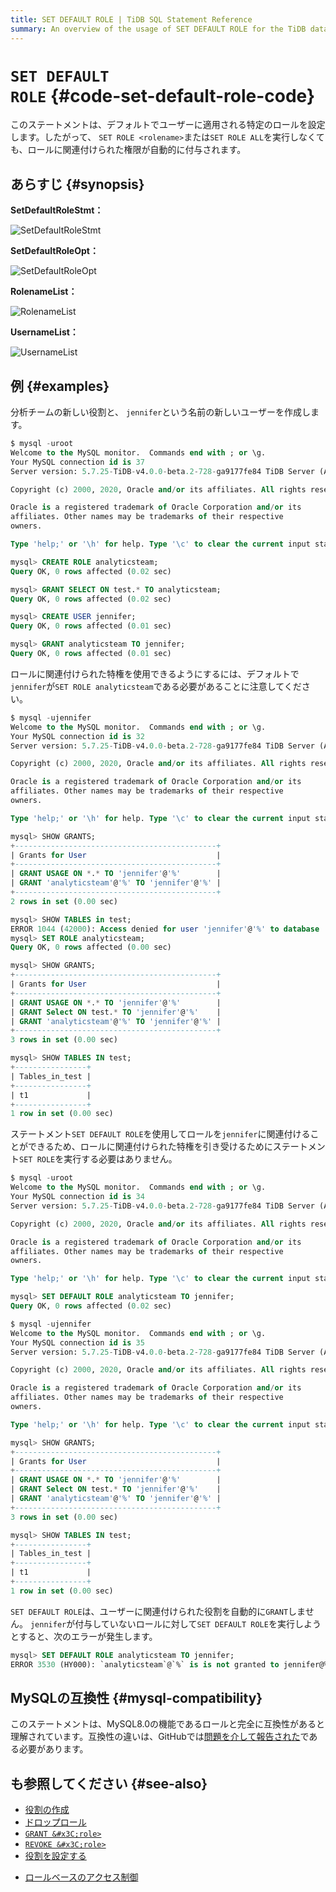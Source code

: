 ```yaml
---
title: SET DEFAULT ROLE | TiDB SQL Statement Reference
summary: An overview of the usage of SET DEFAULT ROLE for the TiDB database.
---
```


# <code>SET DEFAULT ROLE</code> {#code-set-default-role-code}

このステートメントは、デフォルトでユーザーに適用される特定のロールを設定します。したがって、 `SET ROLE <rolename>`または`SET ROLE ALL`を実行しなくても、ロールに関連付けられた権限が自動的に付与されます。

## あらすじ {#synopsis}

**SetDefaultRoleStmt：**

![SetDefaultRoleStmt](/media/sqlgram/SetDefaultRoleStmt.png)

**SetDefaultRoleOpt：**

![SetDefaultRoleOpt](/media/sqlgram/SetDefaultRoleOpt.png)

**RolenameList：**

![RolenameList](/media/sqlgram/RolenameList.png)

**UsernameList：**

![UsernameList](/media/sqlgram/UsernameList.png)

## 例 {#examples}

分析チームの新しい役割と、 `jennifer`という名前の新しいユーザーを作成します。

```sql
$ mysql -uroot
Welcome to the MySQL monitor.  Commands end with ; or \g.
Your MySQL connection id is 37
Server version: 5.7.25-TiDB-v4.0.0-beta.2-728-ga9177fe84 TiDB Server (Apache License 2.0) Community Edition, MySQL 5.7 compatible

Copyright (c) 2000, 2020, Oracle and/or its affiliates. All rights reserved.

Oracle is a registered trademark of Oracle Corporation and/or its
affiliates. Other names may be trademarks of their respective
owners.

Type 'help;' or '\h' for help. Type '\c' to clear the current input statement.

mysql> CREATE ROLE analyticsteam;
Query OK, 0 rows affected (0.02 sec)

mysql> GRANT SELECT ON test.* TO analyticsteam;
Query OK, 0 rows affected (0.02 sec)

mysql> CREATE USER jennifer;
Query OK, 0 rows affected (0.01 sec)

mysql> GRANT analyticsteam TO jennifer;
Query OK, 0 rows affected (0.01 sec)
```

ロールに関連付けられた特権を使用できるようにするには、デフォルトで`jennifer`が`SET ROLE analyticsteam`である必要があることに注意してください。

```sql
$ mysql -ujennifer
Welcome to the MySQL monitor.  Commands end with ; or \g.
Your MySQL connection id is 32
Server version: 5.7.25-TiDB-v4.0.0-beta.2-728-ga9177fe84 TiDB Server (Apache License 2.0) Community Edition, MySQL 5.7 compatible

Copyright (c) 2000, 2020, Oracle and/or its affiliates. All rights reserved.

Oracle is a registered trademark of Oracle Corporation and/or its
affiliates. Other names may be trademarks of their respective
owners.

Type 'help;' or '\h' for help. Type '\c' to clear the current input statement.

mysql> SHOW GRANTS;
+---------------------------------------------+
| Grants for User                             |
+---------------------------------------------+
| GRANT USAGE ON *.* TO 'jennifer'@'%'        |
| GRANT 'analyticsteam'@'%' TO 'jennifer'@'%' |
+---------------------------------------------+
2 rows in set (0.00 sec)

mysql> SHOW TABLES in test;
ERROR 1044 (42000): Access denied for user 'jennifer'@'%' to database 'test'
mysql> SET ROLE analyticsteam;
Query OK, 0 rows affected (0.00 sec)

mysql> SHOW GRANTS;
+---------------------------------------------+
| Grants for User                             |
+---------------------------------------------+
| GRANT USAGE ON *.* TO 'jennifer'@'%'        |
| GRANT Select ON test.* TO 'jennifer'@'%'    |
| GRANT 'analyticsteam'@'%' TO 'jennifer'@'%' |
+---------------------------------------------+
3 rows in set (0.00 sec)

mysql> SHOW TABLES IN test;
+----------------+
| Tables_in_test |
+----------------+
| t1             |
+----------------+
1 row in set (0.00 sec)
```

ステートメント`SET DEFAULT ROLE`を使用してロールを`jennifer`に関連付けることができるため、ロールに関連付けられた特権を引き受けるためにステートメント`SET ROLE`を実行する必要はありません。

```sql
$ mysql -uroot
Welcome to the MySQL monitor.  Commands end with ; or \g.
Your MySQL connection id is 34
Server version: 5.7.25-TiDB-v4.0.0-beta.2-728-ga9177fe84 TiDB Server (Apache License 2.0) Community Edition, MySQL 5.7 compatible

Copyright (c) 2000, 2020, Oracle and/or its affiliates. All rights reserved.

Oracle is a registered trademark of Oracle Corporation and/or its
affiliates. Other names may be trademarks of their respective
owners.

Type 'help;' or '\h' for help. Type '\c' to clear the current input statement.

mysql> SET DEFAULT ROLE analyticsteam TO jennifer;
Query OK, 0 rows affected (0.02 sec)
```

```sql
$ mysql -ujennifer
Welcome to the MySQL monitor.  Commands end with ; or \g.
Your MySQL connection id is 35
Server version: 5.7.25-TiDB-v4.0.0-beta.2-728-ga9177fe84 TiDB Server (Apache License 2.0) Community Edition, MySQL 5.7 compatible

Copyright (c) 2000, 2020, Oracle and/or its affiliates. All rights reserved.

Oracle is a registered trademark of Oracle Corporation and/or its
affiliates. Other names may be trademarks of their respective
owners.

Type 'help;' or '\h' for help. Type '\c' to clear the current input statement.

mysql> SHOW GRANTS;
+---------------------------------------------+
| Grants for User                             |
+---------------------------------------------+
| GRANT USAGE ON *.* TO 'jennifer'@'%'        |
| GRANT Select ON test.* TO 'jennifer'@'%'    |
| GRANT 'analyticsteam'@'%' TO 'jennifer'@'%' |
+---------------------------------------------+
3 rows in set (0.00 sec)

mysql> SHOW TABLES IN test;
+----------------+
| Tables_in_test |
+----------------+
| t1             |
+----------------+
1 row in set (0.00 sec)
```

`SET DEFAULT ROLE`は、ユーザーに関連付けられた役割を自動的に`GRANT`しません。 `jennifer`が付与していないロールに対して`SET DEFAULT ROLE`を実行しようとすると、次のエラーが発生します。

```sql
mysql> SET DEFAULT ROLE analyticsteam TO jennifer;
ERROR 3530 (HY000): `analyticsteam`@`%` is is not granted to jennifer@%
```

## MySQLの互換性 {#mysql-compatibility}

このステートメントは、MySQL8.0の機能であるロールと完全に互換性があると理解されています。互換性の違いは、GitHubでは[問題を介して報告された](https://github.com/pingcap/tidb/issues/new/choose)である必要があります。

## も参照してください {#see-also}

-   [役割の作成](/sql-statements/sql-statement-create-role.md)
-   [ドロップロール](/sql-statements/sql-statement-drop-role.md)
-   [`GRANT &#x3C;role>`](/sql-statements/sql-statement-grant-role.md)
-   [`REVOKE &#x3C;role>`](/sql-statements/sql-statement-revoke-role.md)
-   [役割を設定する](/sql-statements/sql-statement-set-role.md)

<CustomContent platform="tidb">

-   [ロールベースのアクセス制御](/role-based-access-control.md)

</CustomContent>
